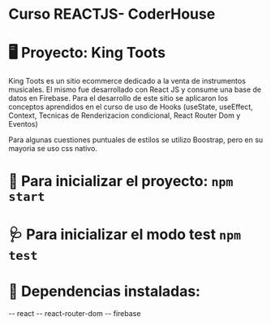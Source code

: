 # Curso REACTJS- CoderHouse
# 🖥️ Proyecto: King Toots

King Toots es un sitio ecommerce dedicado a la venta de instrumentos musicales. 
El mismo fue desarrollado con React JS y consume una base de datos en Firebase.
Para el desarrollo de este sitio se aplicaron los conceptos aprendidos en el curso de uso de Hooks (useState, useEffect, Context, Tecnicas de Renderizacion condicional, React Router Dom y Eventos)

 Para algunas cuestiones puntuales de estilos se utilizo Boostrap, pero en su mayoria se uso css nativo.
 
#  🚀 Para inicializar el proyecto: `npm start` 
#  🩺 Para inicializar el modo test  `npm test` 

# 🧰 Dependencias instaladas:

-- react
-- react-router-dom
-- firebase

